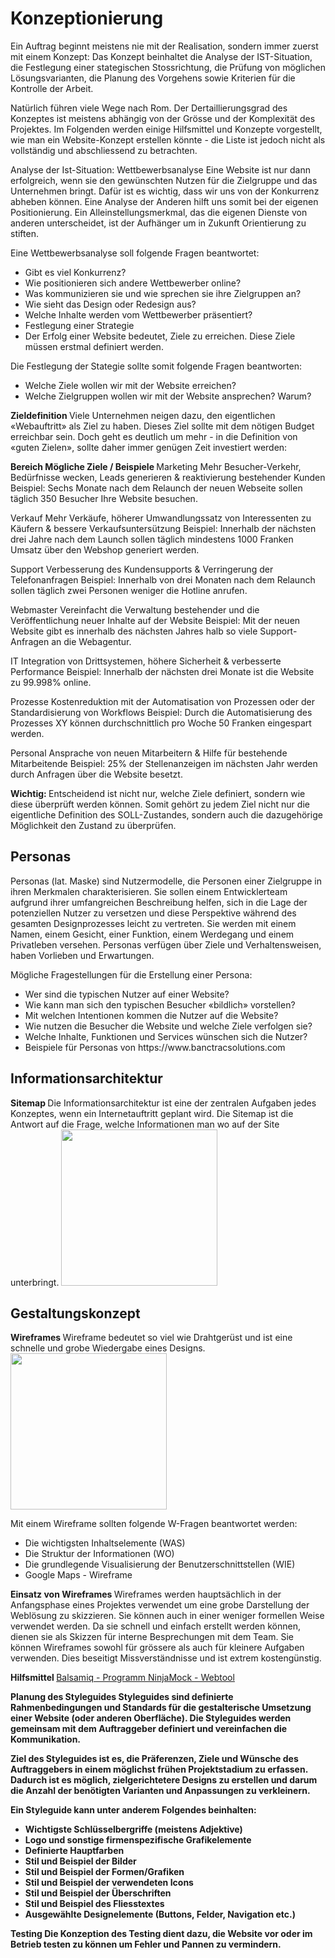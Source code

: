 <h1>Konzeptionierung </h1>
Ein Auftrag beginnt meistens nie mit der Realisation, sondern immer zuerst mit einem Konzept: Das Konzept beinhaltet die Analyse der IST-Situation, die Festlegung einer stategischen Stossrichtung, die Prüfung von möglichen Lösungsvarianten, die Planung des Vorgehens sowie Kriterien für die Kontrolle der Arbeit.

Natürlich führen viele Wege nach Rom. Der Dertaillierungsgrad des Konzeptes ist meistens abhängig von der Grösse und der Komplexität des Projektes. Im Folgenden werden einige Hilfsmittel und Konzepte vorgestellt, wie man ein Website-Konzept erstellen könnte - die Liste ist jedoch nicht als vollständig und abschliessend zu betrachten.

Analyse der Ist-Situation: Wettbewerbsanalyse
Eine Website ist nur dann erfolgreich, wenn sie den gewünschten Nutzen für die Zielgruppe und das Unternehmen bringt. Dafür ist es wichtig, dass wir uns von der Konkurrenz abheben können. Eine Analyse der Anderen hilft uns somit bei der eigenen Positionierung. Ein Alleinstellungsmerkmal, das die eigenen Dienste von anderen unterscheidet, ist der Aufhänger um in Zukunft Orientierung zu stiften.

Eine Wettbewerbsanalyse soll folgende Fragen beantwortet:

<ul>
  
<li>Gibt es viel Konkurrenz? </li>
<li> Wie positionieren sich andere Wettbewerber online? </li>
<li> Was kommunizieren sie und wie sprechen sie ihre Zielgruppen an? </li>
<li> Wie sieht das Design oder Redesign aus? </li>
<li> Welche Inhalte werden vom Wettbewerber präsentiert? </li>
<li> Festlegung einer Strategie </li>
<li> Der Erfolg einer Website bedeutet, Ziele zu erreichen. Diese Ziele müssen erstmal definiert werden. </li>
</ul>

Die Festlegung der Stategie sollte somit folgende Fragen beantworten:
<ul>
  <li> Welche Ziele wollen wir mit der Website erreichen? </li>
  <li> Welche Zielgruppen wollen wir mit der Website ansprechen? Warum? </li>
  </ul>
  <b> Zieldefinition </b>
Viele Unternehmen neigen dazu, den eigentlichen «Webauftritt» als Ziel zu haben. Dieses Ziel sollte mit dem nötigen Budget erreichbar sein. Doch geht es deutlich um mehr - in die Definition von «guten Zielen», sollte daher immer genügen Zeit investiert werden:

<b> Bereich	Mögliche Ziele / Beispiele </b>
Marketing	Mehr Besucher-Verkehr, Bedürfnisse wecken, Leads generieren & reaktivierung bestehender Kunden
Beispiel: Sechs Monate nach dem Relaunch der neuen Webseite sollen täglich 350 Besucher Ihre Website besuchen.

Verkauf	Mehr Verkäufe, höherer Umwandlungssatz von Interessenten zu Käufern & bessere Verkaufsuntersützung
Beispiel: Innerhalb der nächsten drei Jahre nach dem Launch sollen täglich mindestens 1000 Franken Umsatz über den Webshop generiert werden.

Support	Verbesserung des Kundensupports & Verringerung der Telefonanfragen
Beispiel: Innerhalb von drei Monaten nach dem Relaunch sollen täglich zwei Personen weniger die Hotline anrufen.

Webmaster	Vereinfacht die Verwaltung bestehender und die Veröffentlichung neuer Inhalte auf der Website
Beispiel: Mit der neuen Website gibt es innerhalb des nächsten Jahres halb so viele Support-Anfragen an die Webagentur.

IT	Integration von Drittsystemen, höhere Sicherheit & verbesserte Performance
Beispiel: Innerhalb der nächsten drei Monate ist die Website zu 99.998% online.

Prozesse	Kostenreduktion mit der Automatisation von Prozessen oder der Standardisierung von Workflows
Beispiel: Durch die Automatisierung des Prozesses XY können durchschnittlich pro Woche 50 Franken eingespart werden.

Personal	Ansprache von neuen Mitarbeitern & Hilfe für bestehende Mitarbeitende
Beispiel: 25% der Stellenanzeigen im nächsten Jahr werden durch Anfragen über die Website besetzt.

<b> Wichtig: </b>Entscheidend ist nicht nur, welche Ziele definiert, sondern wie diese überprüft werden können. Somit gehört zu jedem Ziel nicht nur die eigentliche Definition des SOLL-Zustandes, sondern auch die dazugehörige Möglichkeit den Zustand zu überprüfen.

<h2> Personas </h2>
Personas (lat. Maske) sind Nutzermodelle, die Personen einer Zielgruppe in ihren Merkmalen charakterisieren. Sie sollen einem Entwicklerteam aufgrund ihrer umfangreichen Beschreibung helfen, sich in die Lage der potenziellen Nutzer zu versetzen und diese Perspektive während des gesamten Designprozesses leicht zu vertreten. Sie werden mit einem Namen, einem Gesicht, einer Funktion, einem Werdegang und einem Privatleben versehen. Personas verfügen über Ziele und Verhaltensweisen, haben Vorlieben und Erwartungen.

Mögliche Fragestellungen für die Erstellung einer Persona:
<ul>
  <li> Wer sind die typischen Nutzer auf einer Website? </li> 
  <li> Wie kann man sich den typischen Besucher «bildlich» vorstellen? </li>
  <li> Mit welchen Intentionen kommen die Nutzer auf die Website? </li>
  <li> Wie nutzen die Besucher die Website und welche Ziele verfolgen sie? </li>
  <li> Welche Inhalte, Funktionen und Services wünschen sich die Nutzer? </li>
  <li> Beispiele für Personas von https://www.banctracsolutions.com </li>
  </ul>

<h2> Informationsarchitektur </h2>
<b> Sitemap </b>
Die Informationsarchitektur ist eine der zentralen Aufgaben jedes Konzeptes, wenn ein Internetauftritt geplant wird. Die Sitemap ist die Antwort auf die Frage, welche Informationen man wo auf der Site unterbringt.

<img src="sitemap.png" width="250px">

<h2> Gestaltungskonzept </h2>
<b> Wireframes </b>
Wireframe bedeutet so viel wie Drahtgerüst und ist eine schnelle und grobe Wiedergabe eines Designs.

<img src="wireframe.jpeg" width="250px"> 

Mit einem Wireframe sollten folgende W-Fragen beantwortet werden:

<ul>
  <li> Die wichtigsten Inhaltselemente (WAS) </li>
  <li> Die Struktur der Informationen (WO) </li>
  <li> Die grundlegende Visualisierung der Benutzerschnittstellen (WIE) </li>
  <li> Google Maps - Wireframe </li>
</ul>

<b> Einsatz von Wireframes </b>
Wireframes werden hauptsächlich in der Anfangsphase eines Projektes verwendet um eine grobe Darstellung der Weblösung zu skizzieren. Sie können auch in einer weniger formellen Weise verwendet werden. Da sie schnell und einfach erstellt werden können, dienen sie als Skizzen für interne Besprechungen mit dem Team. Sie können Wireframes sowohl für grössere als auch für kleinere Aufgaben verwenden. Dies beseitigt Missverständnisse und ist extrem kostengünstig.

<b> Hilfsmittel </b>
<a href="https://balsamiq.com/">Balsamiq - Programm </a>
<a href="https://moqups.com/">NinjaMock - Webtool </a>

<b>Planung des Styleguides <b/>
Styleguides sind definierte Rahmenbedingungen und Standards für die gestalterische Umsetzung einer Website (oder anderen Oberfläche). Die Styleguides werden gemeinsam mit dem Auftraggeber definiert und vereinfachen die Kommunikation.

Ziel des Styleguides ist es, die Präferenzen, Ziele und Wünsche des Auftraggebers in einem möglichst frühen Projektstadium zu erfassen. Dadurch ist es möglich, zielgerichtetere Designs zu erstellen und darum die Anzahl der benötigten Varianten und Anpassungen zu verkleinern.

Ein Styleguide kann unter anderem Folgendes beinhalten:
<ul>
  <li>Wichtigste Schlüsselbergriffe (meistens Adjektive) </li>
<li>Logo und sonstige firmenspezifische Grafikelemente</li>
<li>Definierte Hauptfarben</li>
<li>Stil und Beispiel der Bilder</li>
<li>Stil und Beispiel der Formen/Grafiken</li>
<li>Stil und Beispiel der verwendeten Icons</li>
<li>Stil und Beispiel der Überschriften</li>
<li>Stil und Beispiel des Fliesstextes</li>
<li>Ausgewählte Designelemente (Buttons, Felder, Navigation etc.)</li>
</ul>

<b>Testing </b>
Die Konzeption des Testing dient dazu, die Website vor oder im Betrieb testen zu können um Fehler und Pannen zu vermindern.
